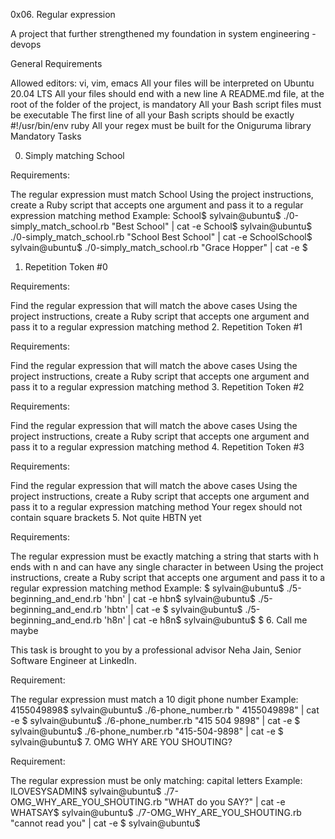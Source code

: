 0x06. Regular expression

A project that further strengthened my foundation in system engineering - devops

General Requirements

Allowed editors: vi, vim, emacs
All your files will be interpreted on Ubuntu 20.04 LTS
All your files should end with a new line
A README.md file, at the root of the folder of the project, is mandatory
All your Bash script files must be executable
The first line of all your Bash scripts should be exactly #!/usr/bin/env ruby
All your regex must be built for the Oniguruma library
Mandatory Tasks

0. Simply matching School

Requirements:

The regular expression must match School
Using the project instructions, create a Ruby script that accepts one argument and pass it to a regular expression matching method Example:
School$
sylvain@ubuntu$ ./0-simply_match_school.rb "Best School" | cat -e
School$
sylvain@ubuntu$ ./0-simply_match_school.rb "School Best School" | cat -e
SchoolSchool$
sylvain@ubuntu$ ./0-simply_match_school.rb "Grace Hopper" | cat -e
$
1. Repetition Token #0

Requirements:

Find the regular expression that will match the above cases
Using the project instructions, create a Ruby script that accepts one argument and pass it to a regular expression matching method
2. Repetition Token #1

Requirements:

Find the regular expression that will match the above cases
Using the project instructions, create a Ruby script that accepts one argument and pass it to a regular expression matching method
3. Repetition Token #2

Requirements:

Find the regular expression that will match the above cases
Using the project instructions, create a Ruby script that accepts one argument and pass it to a regular expression matching method
4. Repetition Token #3

Requirements:

Find the regular expression that will match the above cases
Using the project instructions, create a Ruby script that accepts one argument and pass it to a regular expression matching method
Your regex should not contain square brackets
5. Not quite HBTN yet

Requirements:

The regular expression must be exactly matching a string that starts with h ends with n and can have any single character in between
Using the project instructions, create a Ruby script that accepts one argument and pass it to a regular expression matching method Example:
$
sylvain@ubuntu$ ./5-beginning_and_end.rb 'hbn' | cat -e
hbn$
sylvain@ubuntu$ ./5-beginning_and_end.rb 'hbtn' | cat -e
$
sylvain@ubuntu$ ./5-beginning_and_end.rb 'h8n' | cat -e
h8n$
sylvain@ubuntu$
$
6. Call me maybe

This task is brought to you by a professional advisor Neha Jain, Senior Software Engineer at LinkedIn.

Requirement:

The regular expression must match a 10 digit phone number Example:
4155049898$
sylvain@ubuntu$ ./6-phone_number.rb " 4155049898" | cat -e
$
sylvain@ubuntu$ ./6-phone_number.rb "415 504 9898" | cat -e
$
sylvain@ubuntu$ ./6-phone_number.rb "415-504-9898" | cat -e
$
sylvain@ubuntu$
7. OMG WHY ARE YOU SHOUTING?

Requirement:

The regular expression must be only matching: capital letters Example:
ILOVESYSADMIN$
sylvain@ubuntu$ ./7-OMG_WHY_ARE_YOU_SHOUTING.rb "WHAT do you SAY?" | cat -e
WHATSAY$
sylvain@ubuntu$ ./7-OMG_WHY_ARE_YOU_SHOUTING.rb "cannot read you" | cat -e
$
sylvain@ubuntu$
